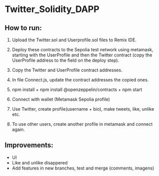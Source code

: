 # Twitter_Solidity_DAPP

## How to run:

1. Upload the Twitter.sol and Userprofile.sol files to Remix IDE.

2. Deploy these contracts to the Sepolia test network using metamask, starting with the UserProfile and then the Twitter contract (copy the UserProfile address to the field on the deploy step).

3. Copy the Twitter and UserProfile contract addresses.

4. In file Connect.js, update the contract addresses the copied ones.

4. npm install + npm install @openzeppelin/contracts + npm start

5. Connect with wallet (Metamask Sepolia profile)

6. Use Twitter, create profile(username + bio), make tweets, like, unlike etc.

7. To use other users, create another profile in metamask and connect again.



## Improvements:
- UI
- Like and unlike disappered
- Add features in new branches, test and merge (comments, imagens)